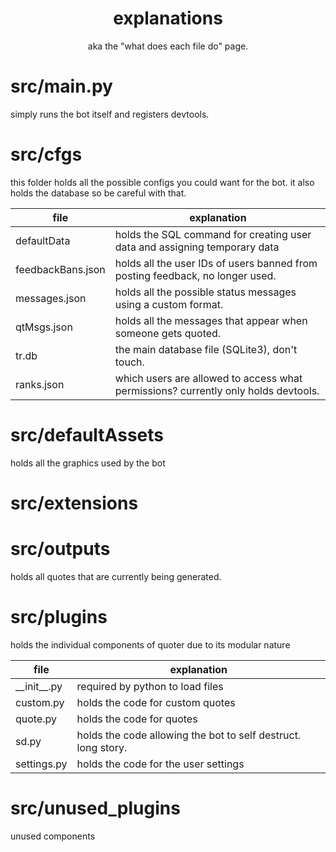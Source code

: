 <h1 align="center">explanations</h1>
<p align="center">aka the "what does each file do" page.</p>

# src/main.py
simply runs the bot itself and registers devtools.

# src/cfgs
this folder holds all the possible configs you could want for the bot. it also holds the database so be careful with that.

| file              | explanation                                                                                 |
| ----------------- | ------------------------------------------------------------------------------------------- |
| defaultData       | holds the SQL command for creating user data and assigning temporary data                   |
| feedbackBans.json | <legacy file> holds all the user IDs of users banned from posting feedback, no longer used. |
| messages.json     | holds all the possible status messages using a custom format.                               |
| qtMsgs.json       | holds all the messages that appear when someone gets quoted.                                |
| tr.db             | the main database file (SQLite3), don't touch.                                              |
| ranks.json        | which users are allowed to access what permissions? currently only holds devtools.          |

# src/defaultAssets
holds all the graphics used by the bot

# src/extensions
<unused>

# src/outputs
holds all quotes that are currently being generated.

# src/plugins
holds the individual components of quoter due to its modular nature

| file            | explanation                                                   |
| --------------- | ------------------------------------------------------------- |
| \_\_init\_\_.py | required by python to load files                              |
| custom.py       | holds the code for custom quotes                              |
| quote.py        | holds the code for quotes                                     |
| sd.py           | holds the code allowing the bot to self destruct. long story. |
| settings.py     | holds the code for the user settings                          |

# src/unused_plugins
unused components